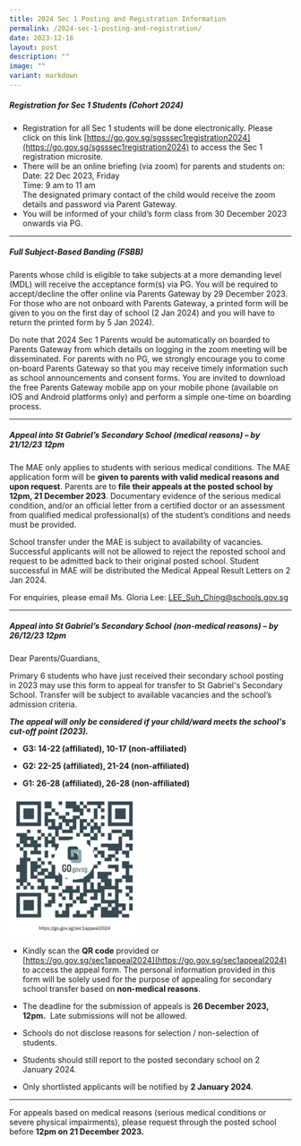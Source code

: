 ```yaml
---
title: 2024 Sec 1 Posting and Registration Information
permalink: /2024-sec-1-posting-and-registration/
date: 2023-12-16
layout: post
description: ""
image: ""
variant: markdown
---
```

##### **Registration for Sec 1 Students (Cohort 2024)**

* Registration for all Sec 1 students will be done electronically. Please click on this link [https://go.gov.sg/sgsssec1registration2024](https://go.gov.sg/sgsssec1registration2024) to access the Sec 1 registration microsite.
* There will be an online briefing (via zoom) for parents and students on: 
<br>Date: 22 Dec 2023, Friday <br>
Time: 9 am to 11 am <br>
The designated primary contact of the child would receive the zoom details and
password via Parent Gateway.
* You will be informed of your child’s form class from 30 December 2023 onwards via PG.

***

##### **Full Subject-Based Banding (FSBB)**

Parents whose child is eligible to take subjects at a more demanding level (MDL) will receive the acceptance form(s) via PG. You will be required to accept/decline the offer online via Parents Gateway by 29 December 2023. For those who are not onboard with Parents Gateway, a printed form will be given to you on the first day of school (2 Jan 2024) and you will have to return the printed form by 5 Jan 2024).

Do note that 2024 Sec 1 Parents would be automatically on boarded to Parents Gateway from which details on logging in the zoom meeting will be disseminated. For parents with no PG, we strongly encourage you to come on-board Parents Gateway so that you may receive
timely information such as school announcements and consent forms. You are invited to download the free Parents Gateway mobile app on your mobile phone (available on IOS and Android platforms only) and perform a simple one-time on boarding process.

***

##### **Appeal into St Gabriel’s Secondary School (medical reasons) – by 21/12/23 12pm**

The MAE only applies to students with serious medical conditions. The MAE application form will be **given to parents with valid medical reasons and upon request**. Parents are to **file their appeals at the posted school by 12pm, 21 December 2023**. Documentary evidence of the serious medical condition, and/or an official letter from a certified doctor or an assessment from qualified medical professional(s) of the student’s conditions and needs must be provided.

School transfer under the MAE is subject to availability of vacancies. Successful applicants will not be allowed to reject the reposted school and request to be admitted back to their original posted school. Student successful in MAE will be distributed the Medical Appeal Result Letters on 2 Jan 2024.

For enquiries, please email Ms. Gloria Lee: [LEE\_Suh\_Ching@schools.gov.sg](mailto:LEE_Suh_Ching@schools.gov.sg)

* * *

##### **Appeal into St Gabriel’s Secondary School (non-medical reasons) – by 26/12/23 12pm**

Dear Parents/Guardians,

Primary 6 students who have just received their secondary school posting in 2023 may use this form to appeal for transfer to St Gabriel's Secondary School. Transfer will be subject to available vacancies and the school’s admission criteria.

**_The appeal will only be considered if your child/ward meets the school's cut-off point (2023)._**

*   **G3: 14-22 (affiliated), 10-17 (non-affiliated)**
    
*   **G2: 22-25 (affiliated), 21-24 (non-affiliated)**
    
*   **G1: 26-28 (affiliated), 26-28 (non-affiliated)**
    

<img src="/images/School%20Announcement/2023/Appeal_2024.png" style="width:45%"> 

* Kindly scan the **QR code** provided or [https://go.gov.sg/sec1appeal2024](https://go.gov.sg/sec1appeal2024) to access the appeal form. The personal information provided in this form will be solely used for the purpose of appealing for secondary school transfer based on **non-medical reasons**.
    
* The deadline for the submission of appeals is **26 December 2023, 12pm.**&nbsp; Late submissions will not be allowed.
    
*   Schools do not disclose reasons for selection / non-selection of students.&nbsp;
    
*   Students should still report to the posted secondary school on 2 January 2024.
    
* Only shortlisted applicants will be notified by **2 January 2024**.
    

* * *

For appeals based on medical reasons (serious medical conditions or severe physical impairments), please request through the posted school before **12pm on 21 December 2023.**